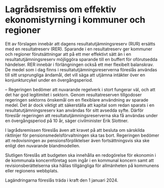 # Lagrådsremiss om effektiv ekonomistyrning i kommuner och regioner

Ett av förslagen innebär att dagens resultatutjämningsreserv (RUR) ersätts med en resultatreserv (RER). Sparande i en resultatreserv ger kommuner och regioner förutsättningar att på ett mer effektivt sätt än i en resultatutjämningsreserv möjliggöra sparande till en buffert för oförutsedda händelser. RER innebär i förlängningen också ett mer flexibelt balanskrav. De medel som i dag finns i resultatutjämningsreserverna föreslås användas till sitt ursprungliga ändamål, det vill säga att utjämna intäkter över en konjunkturcykel under en övergångsperiod.

– Regeringen bedömer att nuvarande regelverk i stort fungerar väl, och att det har god legitimitet i sektorn. Genom resultatreserven tillgodoser regeringen sektorns önskemål om en flexiblare användning av sparade medel. Det är dock viktigt att säkerställa att kapital som redan sparats i en resultatutjämningsreserv kan användas för sitt avsedda syfte. Därför föreslår regeringen att resultatutjämningsreserverna ska få användas under en övergångsperiod på 10 år, säger civilminister Erik Slottner.

I lagrådsremissen föreslås även att kravet på att besluta om särskilda riktlinjer för pensionsmedelsförvaltningen ska tas bort. Regeringen bedömer att redovisningen av pensionsförpliktelser även fortsättningsvis ska ske enligt den nuvarande blandmodellen.

Slutligen föreslås att budgeten ska innehålla en redogörelse för ekonomin i de kommunala koncernföretag som ingår i en kommunal koncern samt att revisionsberättelserna ska hållas tillgängliga för allmänheten på kommunens eller regionens webbplats.

Lagändringarna föreslås träda i kraft den 1 januari 2024.
